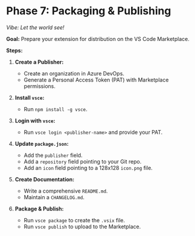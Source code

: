 # Phase 7: Packaging & Publishing

*Vibe: Let the world see!*

**Goal:** Prepare your extension for distribution on the VS Code Marketplace.

**Steps:**

1. **Create a Publisher:**
    * Create an organization in Azure DevOps.
    * Generate a Personal Access Token (PAT) with Marketplace permissions.

2. **Install `vsce`:**
    * Run `npm install -g vsce`.

3. **Login with `vsce`:**
    * Run `vsce login <publisher-name>` and provide your PAT.

4. **Update `package.json`:**
    * Add the `publisher` field.
    * Add a `repository` field pointing to your Git repo.
    * Add an `icon` field pointing to a 128x128 `icon.png` file.

5. **Create Documentation:**
    * Write a comprehensive `README.md`.
    * Maintain a `CHANGELOG.md`.

6. **Package & Publish:**
    * Run `vsce package` to create the `.vsix` file.
    * Run `vsce publish` to upload to the Marketplace.
